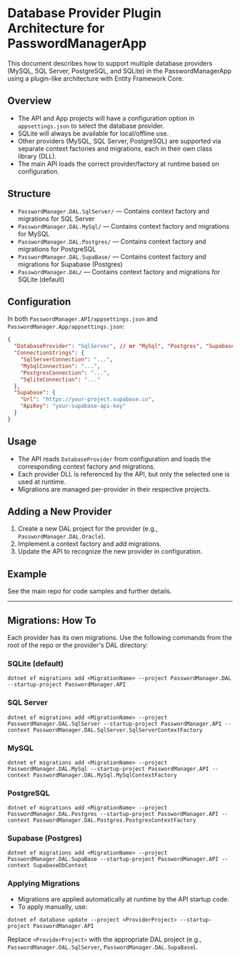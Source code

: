 # Database Provider Plugin Architecture for PasswordManagerApp

This document describes how to support multiple database providers (MySQL, SQL Server, PostgreSQL, and SQLite) in the PasswordManagerApp using a plugin-like architecture with Entity Framework Core.

## Overview
- The API and App projects will have a configuration option in `appsettings.json` to select the database provider.
- SQLite will always be available for local/offline use.
- Other providers (MySQL, SQL Server, PostgreSQL) are supported via separate context factories and migrations, each in their own class library (DLL).
- The main API loads the correct provider/factory at runtime based on configuration.

## Structure
- `PasswordManager.DAL.SqlServer/` — Contains context factory and migrations for SQL Server
- `PasswordManager.DAL.MySql/` — Contains context factory and migrations for MySQL
- `PasswordManager.DAL.Postgres/` — Contains context factory and migrations for PostgreSQL
- `PasswordManager.DAL.SupaBase/` — Contains context factory and migrations for Supabase (Postgres)
- `PasswordManager.DAL/` — Contains context factory and migrations for SQLite (default)

## Configuration
In both `PasswordManager.API/appsettings.json` and `PasswordManager.App/appsettings.json`:

```json
{
  "DatabaseProvider": "SqlServer", // or "MySql", "Postgres", "Supabase", "Sqlite"
  "ConnectionStrings": {
    "SqlServerConnection": "...",
    "MySqlConnection": "...",
    "PostgresConnection": "...",
    "SqliteConnection": "..."
  },
  "Supabase": {
    "Url": "https://your-project.supabase.co",
    "ApiKey": "your-supabase-api-key"
  }
}
```

## Usage
- The API reads `DatabaseProvider` from configuration and loads the corresponding context factory and migrations.
- Each provider DLL is referenced by the API, but only the selected one is used at runtime.
- Migrations are managed per-provider in their respective projects.

## Adding a New Provider
1. Create a new DAL project for the provider (e.g., `PasswordManager.DAL.Oracle`).
2. Implement a context factory and add migrations.
3. Update the API to recognize the new provider in configuration.

## Example
See the main repo for code samples and further details.

---

## Migrations: How To

Each provider has its own migrations. Use the following commands from the root of the repo or the provider's DAL directory:

### SQLite (default)
```
dotnet ef migrations add <MigrationName> --project PasswordManager.DAL --startup-project PasswordManager.API
```

### SQL Server
```
dotnet ef migrations add <MigrationName> --project PasswordManager.DAL.SqlServer --startup-project PasswordManager.API --context PasswordManager.DAL.SqlServer.SqlServerContextFactory
```

### MySQL
```
dotnet ef migrations add <MigrationName> --project PasswordManager.DAL.MySql --startup-project PasswordManager.API --context PasswordManager.DAL.MySql.MySqlContextFactory
```

### PostgreSQL
```
dotnet ef migrations add <MigrationName> --project PasswordManager.DAL.Postgres --startup-project PasswordManager.API --context PasswordManager.DAL.Postgres.PostgresContextFactory
```


### Supabase (Postgres)
```
dotnet ef migrations add <MigrationName> --project PasswordManager.DAL.SupaBase --startup-project PasswordManager.API --context SupabaseDbContext
```

### Applying Migrations
- Migrations are applied automatically at runtime by the API startup code.
- To apply manually, use:
```
dotnet ef database update --project <ProviderProject> --startup-project PasswordManager.API
```
Replace `<ProviderProject>` with the appropriate DAL project (e.g., `PasswordManager.DAL.SqlServer`, `PasswordManager.DAL.SupaBase`).
